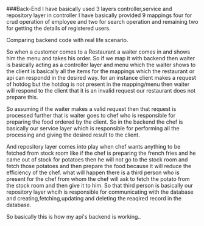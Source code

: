###Back-End
I have basically used 3 layers controller,service and repository layer in controller I have basically provided 9 mappings four for crud operation of employee and two for search operation
and remaining two for getting the details of registered users.

Comparing backend code with real life scenario.

So when a customer comes to a Restaurant a waiter comes in and shows him the menu and takes his order. So if we map it with backend then waiter is basically acting as
a controller layer and menu  which the waiter shows to the client is basically all the items for the mappings which the restaurant or api can respondd in the desired way. for an instance client makes a request of hotdog but the hotdog is not present in the mapping/menu then waiter will respond to the client that it is an invalid request our restaurant does not prepare this.

So assuming if the waiter makes a valid request then that request is processed further that is waiter goes to chef who is responsible for preparing the food ordered by the client. So in the backend the chef is basically our service layer which is responsible for performing all the processing and giving the desired result to the  client.

And repository layer comes into play when chef wants anything to be fetched from stock room like if the chef is preparing the french fries and he came out of stock for potatoes then he will not go to the stock room and fetch those potatoes and then prepare the food because it will reduce the efficiency of the chef. what will happen there is a third person who is present for the chef from whom the chef will ask to fetch the potato from the stock room and then give it to him. So that third person is basically our repository layer whcih is responsible for communicating with the database and creating,fetching,updating and deleting the reaqired record in the database.

So basically this is how my api's backend is working..

